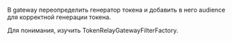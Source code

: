 В gateway переопределить генератор токена и добавить в него audience для корректной генерации токена.

Для понимания, изучить TokenRelayGatewayFilterFactory. 